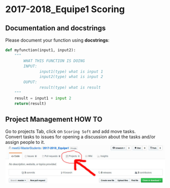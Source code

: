 # 2017-2018_Equipe1 Scoring

## Documentation and docstrings

Please document your function using **docstrings**:
```python
def myfunction(input1, input2):
    """
        WHAT THIS FUNCTION IS DOING
        INPUT:
               input1(type) what is input 1
               input2(type) what is input 2
        OUPUT:
               result(type) what is result
    """
    result = input1 + input 2
    return(result)
```

## Project Management HOW TO
Go to projects Tab, click on `Scoring Soft` and add move tasks.  
Convert tasks to issues for opening a discussion about the tasks and/or assign people to it.
![](./images/screenshot.jpg)
